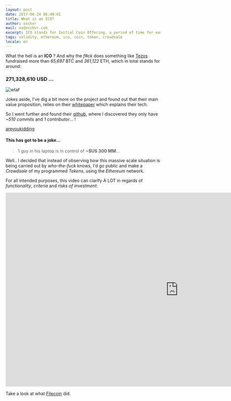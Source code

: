 ```yaml
---
layout: post
date: 2017-08-24 06:49:01
title: What is an ICO?
author: oschvr
mail: os@oschvr.com
excerpt: ICO stands for Initial Coin Offering, a period of time for early investors in a cryptocurrency o digital asset venture to buy coins or tokens for a fixed price.
tags: solidity, ethereum, ico, coin, token, crowdsale
locale: en
---
```


What the hell is an **ICO** ? And why the *f#ck* does something like [Tezos](https://www.tezos.com/) fundraised more than *65,697* BTC and *361,122* ETH, which in total stands for around: 

### 271,328,610 USD ... 

![wtaf](http://s2.quickmeme.com/img/0a/0a491aa4d69a9c0c7c9b516c78e1092e7272fea24b4ac205f5944781e2dad439.jpg) 

Jokes aside, I've dig a bit more on the project and found out that their main value proposition, relies on their [whitepaper](https://www.tezos.com/static/papers/Tezos_Overview.pdf) which explains their tech. 

So I went further and found their [github](https://github.com/tezos/tezos), where I discovered they only have *~510 commits* and *1 contributor*... !

[areyoukidding](http://i0.kym-cdn.com/photos/images/original/000/285/353/39a.jpg) 

#### This has got to be a joke... 
> 1 guy in his laptop is in control of **~$US 300 MM**...

Well.. I decided that instead of observing how this massive scale situation is being carried out by _who-the-fuck_ knows, I'd go public and make a *Crowdsale* of my programmed *Tokens*, using the *Ethereum* network. 

For all intended purposes, this video can clarify A LOT in regards of *functionality*, *criteria* and *risks of investment*: 
<div class="text-center"> <iframe width="1120" height="630" src="https://www.youtube.com/embed/3U6wdkke6Js" frameborder="0" allowfullscreen></iframe> </div> 

Take a look at what [Filecoin](https://www.crowdfundinsider.com/2017/08/120952-filecoin-ico-raised-200-million-much-higher-can-go/) did.